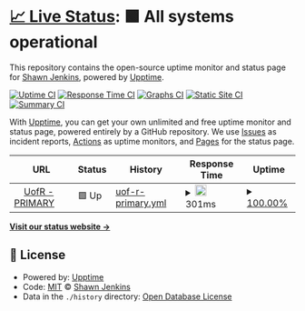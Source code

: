 # [📈 Live Status](https://jenkshaw.github.io/upptime): <!--live status--> **🟩 All systems operational**

This repository contains the open-source uptime monitor and status page for [Shawn Jenkins](https://www.shawnjenkins.com/), powered by [Upptime](https://github.com/upptime/upptime).

[![Uptime CI](https://github.com/jenkshaw/upptime/workflows/Uptime%20CI/badge.svg)](https://github.com/jenkshaw/upptime/actions?query=workflow%3A%22Uptime+CI%22)
[![Response Time CI](https://github.com/jenkshaw/upptime/workflows/Response%20Time%20CI/badge.svg)](https://github.com/jenkshaw/upptime/actions?query=workflow%3A%22Response+Time+CI%22)
[![Graphs CI](https://github.com/jenkshaw/upptime/workflows/Graphs%20CI/badge.svg)](https://github.com/jenkshaw/upptime/actions?query=workflow%3A%22Graphs+CI%22)
[![Static Site CI](https://github.com/jenkshaw/upptime/workflows/Static%20Site%20CI/badge.svg)](https://github.com/jenkshaw/upptime/actions?query=workflow%3A%22Static+Site+CI%22)
[![Summary CI](https://github.com/jenkshaw/upptime/workflows/Summary%20CI/badge.svg)](https://github.com/jenkshaw/upptime/actions?query=workflow%3A%22Summary+CI%22)

With [Upptime](https://upptime.js.org), you can get your own unlimited and free uptime monitor and status page, powered entirely by a GitHub repository. We use [Issues](https://github.com/jenkshaw/upptime/issues) as incident reports, [Actions](https://github.com/jenkshaw/upptime/actions) as uptime monitors, and [Pages](https://jenkshaw.github.io/upptime) for the status page.

<!--start: status pages-->
<!-- This summary is generated by Upptime (https://github.com/upptime/upptime) -->
<!-- Do not edit this manually, your changes will be overwritten -->
<!-- prettier-ignore -->
| URL | Status | History | Response Time | Uptime |
| --- | ------ | ------- | ------------- | ------ |
| <img alt="" src="https://favicons.githubusercontent.com/www.uregina.ca" height="13"> [UofR - PRIMARY](https://www.uregina.ca) | 🟩 Up | [uof-r-primary.yml](https://github.com/jenkshaw/uofr-monitoring/commits/HEAD/history/uof-r-primary.yml) | <details><summary><img alt="Response time graph" src="./graphs/uof-r-primary/response-time-week.png" height="20"> 301ms</summary><br><a href="https://jenkshaw.github.io/upptime/history/uof-r-primary"><img alt="Response time 385" src="https://img.shields.io/endpoint?url=https%3A%2F%2Fraw.githubusercontent.com%2Fjenkshaw%2Fuofr-monitoring%2FHEAD%2Fapi%2Fuof-r-primary%2Fresponse-time.json"></a><br><a href="https://jenkshaw.github.io/upptime/history/uof-r-primary"><img alt="24-hour response time 274" src="https://img.shields.io/endpoint?url=https%3A%2F%2Fraw.githubusercontent.com%2Fjenkshaw%2Fuofr-monitoring%2FHEAD%2Fapi%2Fuof-r-primary%2Fresponse-time-day.json"></a><br><a href="https://jenkshaw.github.io/upptime/history/uof-r-primary"><img alt="7-day response time 301" src="https://img.shields.io/endpoint?url=https%3A%2F%2Fraw.githubusercontent.com%2Fjenkshaw%2Fuofr-monitoring%2FHEAD%2Fapi%2Fuof-r-primary%2Fresponse-time-week.json"></a><br><a href="https://jenkshaw.github.io/upptime/history/uof-r-primary"><img alt="30-day response time 386" src="https://img.shields.io/endpoint?url=https%3A%2F%2Fraw.githubusercontent.com%2Fjenkshaw%2Fuofr-monitoring%2FHEAD%2Fapi%2Fuof-r-primary%2Fresponse-time-month.json"></a><br><a href="https://jenkshaw.github.io/upptime/history/uof-r-primary"><img alt="1-year response time 385" src="https://img.shields.io/endpoint?url=https%3A%2F%2Fraw.githubusercontent.com%2Fjenkshaw%2Fuofr-monitoring%2FHEAD%2Fapi%2Fuof-r-primary%2Fresponse-time-year.json"></a></details> | <details><summary><a href="https://jenkshaw.github.io/upptime/history/uof-r-primary">100.00%</a></summary><a href="https://jenkshaw.github.io/upptime/history/uof-r-primary"><img alt="All-time uptime 99.82%" src="https://img.shields.io/endpoint?url=https%3A%2F%2Fraw.githubusercontent.com%2Fjenkshaw%2Fuofr-monitoring%2FHEAD%2Fapi%2Fuof-r-primary%2Fuptime.json"></a><br><a href="https://jenkshaw.github.io/upptime/history/uof-r-primary"><img alt="24-hour uptime 100.00%" src="https://img.shields.io/endpoint?url=https%3A%2F%2Fraw.githubusercontent.com%2Fjenkshaw%2Fuofr-monitoring%2FHEAD%2Fapi%2Fuof-r-primary%2Fuptime-day.json"></a><br><a href="https://jenkshaw.github.io/upptime/history/uof-r-primary"><img alt="7-day uptime 100.00%" src="https://img.shields.io/endpoint?url=https%3A%2F%2Fraw.githubusercontent.com%2Fjenkshaw%2Fuofr-monitoring%2FHEAD%2Fapi%2Fuof-r-primary%2Fuptime-week.json"></a><br><a href="https://jenkshaw.github.io/upptime/history/uof-r-primary"><img alt="30-day uptime 99.57%" src="https://img.shields.io/endpoint?url=https%3A%2F%2Fraw.githubusercontent.com%2Fjenkshaw%2Fuofr-monitoring%2FHEAD%2Fapi%2Fuof-r-primary%2Fuptime-month.json"></a><br><a href="https://jenkshaw.github.io/upptime/history/uof-r-primary"><img alt="1-year uptime 99.82%" src="https://img.shields.io/endpoint?url=https%3A%2F%2Fraw.githubusercontent.com%2Fjenkshaw%2Fuofr-monitoring%2FHEAD%2Fapi%2Fuof-r-primary%2Fuptime-year.json"></a></details>

<!--end: status pages-->

[**Visit our status website →**](https://jenkshaw.github.io/uofr-monitoring)

## 📄 License

- Powered by: [Upptime](https://github.com/upptime/upptime)
- Code: [MIT](./LICENSE) © [Shawn Jenkins](https://www.shawnjenkins.com/)
- Data in the `./history` directory: [Open Database License](https://opendatacommons.org/licenses/odbl/1-0/)

